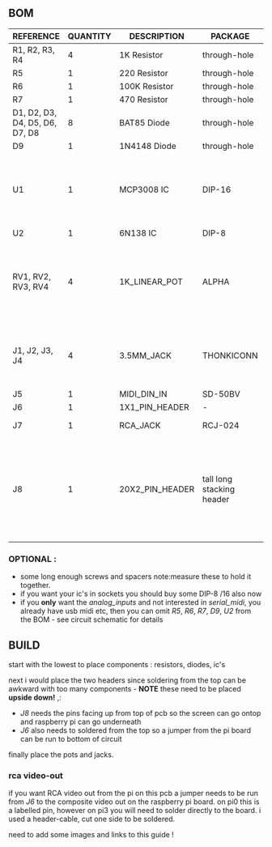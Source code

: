 
## BOM

REFERENCE | QUANTITY | DESCRIPTION | PACKAGE | NOTE
--- | --- | --- | --- | ---
R1, R2, R3, R4 | 4 | 1K Resistor | through-hole | -
R5 | 1 | 220 Resistor | through-hole | -
R6 | 1 | 100K Resistor | through-hole | -
R7 | 1 | 470 Resistor | through-hole | -
D1, D2, D3, D4, D5, D6, D7, D8 | 8 | BAT85 Diode | through-hole | -
D9 | 1 | 1N4148 Diode | through-hole | -
U1 | 1 | MCP3008 IC | DIP-16 | you can get these from mouser ,adafruit, even ali
U2 | 1 | 6N138 IC | DIP-8 | -
RV1, RV2, RV3, RV4 | 4 | 1K_LINEAR_POT | ALPHA | tayda ones work although shaft may be too short
J1, J2, J3, J4 | 4 | 3.5MM_JACK | THONKICONN | from thonk or 50pc from modular addict
J5 | 1 | MIDI_DIN_IN | SD-50BV | mouser
J6 | 1 | 1X1_PIN_HEADER | - | -
J7 | 1 | RCA_JACK | RCJ-024 | mouser or ali
J8 | 1 | 20X2_PIN_HEADER | tall long stacking header | from [amazon] like this - the tall is needed to clear the ethernet port

### OPTIONAL :
- some long enough screws and spacers note:measure these to hold it together.
- if you want your ic's in sockets you should buy some DIP-8 /16 also now
- if you __only__ want the _analog_inputs_ and not interested in _serial_midi_, you already have usb midi etc, then you can omit _R5_, _R6_, _R7_, _D9_, _U2_ from the BOM - see circuit schematic for details

## BUILD

start with the lowest to place components : resistors, diodes, ic's

next i would place the two headers since soldering from the top can be awkward with too many components - __NOTE__ these need to be placed __upside down!__ ,:
- _J8_ needs the pins facing up from top of pcb so the screen can go ontop and raspberry pi can go underneath
- _J6_ also needs to soldered from the top so a jumper from the pi board can be run to bottom of circuit

finally place the pots and jacks.

### rca video-out

if you want RCA video out from the pi on this pcb a jumper needs to be run from _J6_ to the composite video out on the raspberry pi board. on pi0 this is a labelled pin, however on pi3 you will need to solder directly to the board. i used a header-cable, cut one side to be soldered.

need to add some images and links to this guide !

[amazon]: https://www.amazon.com/2x20-pin-Female-Stacking-Header-Raspberry/dp/B071FT161B
[these]: https://www.adafruit.com/product/2243
